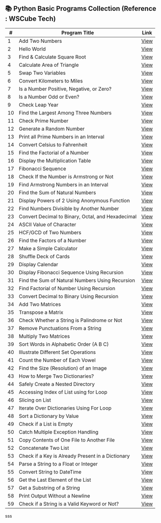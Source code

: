 ## 📚 Python Basic Programs Collection (Reference : WSCube Tech)

| #  | Program Title                                                  | Link |
|----|----------------------------------------------------------------|------|
| 1  | Add Two Numbers                                                | [View](https://www.online-python.com/1LgSPzrwDG) |
| 2  | Hello World                                                    | [View](https://www.online-python.com/wAgHQm5S9j) |
| 3  | Find & Calculate Square Root                                   | [View](https://www.online-python.com/4yDefOdlbr) |
| 4  | Calculate Area of Triangle                                     | [View](https://www.online-python.com/HInxUNCW7K) |
| 5  | Swap Two Variables                                             | [View](https://www.online-python.com/kA6fEgR3OV) |
| 6  | Convert Kilometers to Miles                                    | [View](https://www.online-python.com/fqxbQXtRCU) |
| 7  | Is a Number Positive, Negative, or Zero?                       | [View](https://www.online-python.com/NdrP08KU7e) |
| 8  | Is a Number Odd or Even?                                       | [View](https://www.online-python.com/DHg7AFx1uU) |
| 9  | Check Leap Year                                                | [View](https://www.online-python.com/XEzAHWcRLT) |
| 10 | Find the Largest Among Three Numbers                           | [View](https://www.online-python.com/qeJRQsbByU) |
| 11 | Check Prime Number                                             | [View](https://www.online-python.com/PEK9kBZlUe) |
| 12 | Generate a Random Number                                       | [View](https://www.online-python.com/t0qkerojD8) |
| 13 | Print all Prime Numbers in an Interval                         | [View](https://www.online-python.com/t5nEBVs7H0) |
| 14 | Convert Celsius to Fahrenheit                                  | [View](https://www.online-python.com/g6etIDZUkf) |
| 15 | Find the Factorial of a Number                                 | [View](https://www.online-python.com/PwO6ekz9dS) |
| 16 | Display the Multiplication Table                               | [View](https://www.online-python.com/LKaqnQSNDT) |
| 17 | Fibonacci Sequence                                             | [View](https://www.online-python.com/W0BU51fFIb) |
| 18 | Check If the Number is Armstrong or Not                        | [View](https://www.online-python.com/FUHe3DKQTt) |
| 19 | Find Armstrong Numbers in an Interval                          | [View](https://www.online-python.com/xrOQb3C2oH) |
| 20 | Find the Sum of Natural Numbers                                | [View](https://www.online-python.com/tygSLp7mRO) |
| 21 | Display Powers of 2 Using Anonymous Function                   | [View](https://www.online-python.com/bdNDEsj3Cq) |
| 22 | Find Numbers Divisible by Another Number                       | [View](https://www.online-python.com/O2Ml1jkVB0) |
| 23 | Convert Decimal to Binary, Octal, and Hexadecimal              | [View](https://www.online-python.com/eMoQabm6cI) |
| 24 | ASCII Value of Character                                       | [View](https://www.online-python.com/MXA4nlFKbz) |
| 25 | HCF/GCD of Two Numbers                                         | [View](https://www.online-python.com/pc4y0PgjvR) |
| 26 | Find the Factors of a Number                                   | [View](https://www.online-python.com/wShDxUl62c) |
| 27 | Make a Simple Calculator                                       | [View](https://www.online-python.com/vm5iHIlwVb) |
| 28 | Shuffle Deck of Cards                                          | [View](https://www.online-python.com/Haf8MDlXtj) |
| 29 | Display Calendar                                               | [View](https://www.online-python.com/QUwxiRlsek) |
| 30 | Display Fibonacci Sequence Using Recursion                     | [View](https://www.online-python.com/xqoTpF4hsC) |
| 31 | Find the Sum of Natural Numbers Using Recursion                | [View](https://www.online-python.com/JcOwx8j6np) |
| 32 | Find Factorial of Number Using Recursion                       | [View](https://www.online-python.com/O4kdsHmPb5) |
| 33 | Convert Decimal to Binary Using Recursion                      | [View](https://www.online-python.com/XAzYdItsEn) |
| 34 | Add Two Matrices                                               | [View](https://www.online-python.com/rhvlFp9BPo) |
| 35 | Transpose a Matrix                                             | [View](https://www.online-python.com/Va9JyY6Hqi) |
| 36 | Check Whether a String is Palindrome or Not                    | [View](https://www.online-python.com/P6gz7yvcOM) |
| 37 | Remove Punctuations From a String                              | [View](https://www.online-python.com/idvTsHCmWj) |
| 38 | Multiply Two Matrices                                          | [View](https://www.online-python.com/4ZqoG6CkVx) |
| 39 | Sort Words in Alphabetic Order (A B C)                         | [View](https://www.online-python.com/Oi1aDYtMqK) |
| 40 | Illustrate Different Set Operations                            | [View](https://www.online-python.com/Pef6ym7T0Z) |
| 41 | Count the Number of Each Vowel                                 | [View](https://www.online-python.com/qWdxIM3Rnp) |
| 42 | Find the Size (Resolution) of an Image                         | [View](https://www.online-python.com/rHfcRdgw9P) |
| 43 | How to Merge Two Dictionaries?                                 | [View](https://www.online-python.com/wQcz9WxfRV) |
| 44 | Safely Create a Nested Directory                               | [View](https://www.online-python.com/yzAl4Gqmg6) |
| 45 | Accessing Index of List using for Loop                         | [View](https://www.online-python.com/4ZQIxrjT6X) |
| 46 | Slicing on List                                                | [View](https://www.online-python.com/0HzmTGtQkL) |
| 47 | Iterate Over Dictionaries Using For Loop                       | [View](https://www.online-python.com/YPUfvm7SGn) |
| 48 | Sort a Dictionary by Value                                     | [View](https://www.online-python.com/KaEgvUTSQm) |
| 49 | Check if a List is Empty                                       | [View](https://www.online-python.com/6FUXhqZHDA) |
| 50 | Catch Multiple Exception Handling                              | [View](https://www.online-python.com/ek9MmRLQ5H) |
| 51 | Copy Contents of One File to Another File                      | [View](https://www.online-python.com/ZFKUhag2wl) |
| 52 | Concatenate Two List                                           | [View](https://www.online-python.com/Cfpl2THE78) |
| 53 | Check if a Key is Already Present in a Dictionary              | [View](https://www.online-python.com/Ke6I1vuOgf) |
| 54 | Parse a String to a Float or Integer                           | [View](https://www.online-python.com/Ke6I1vuOgf) |
| 55 | Convert String to DateTime                                     | [View](https://www.online-python.com/pylKZgAQn0) |
| 56 | Get the Last Element of the List                               | [View](https://www.online-python.com/yShPRL3mZ1) |
| 57 | Get a Substring of a String                                    | [View](https://www.online-python.com/gonjtdT5VX) |
| 58 | Print Output Without a Newline                                 | [View](https://www.online-python.com/5Gocat4VqH) |
| 59 | Check if a String is a Valid Keyword or Not?                   | [View](https://www.online-python.com/3D20SIc4Ra) |
sss




